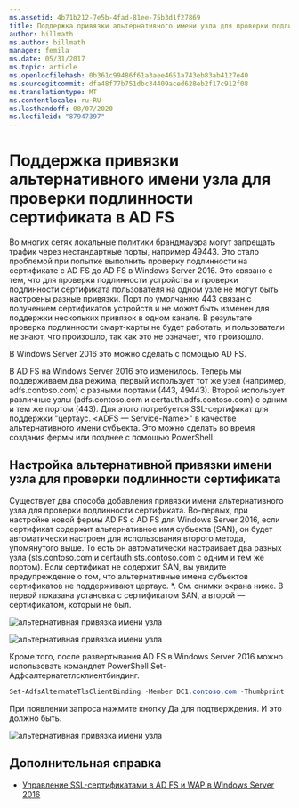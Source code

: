 ```yaml
---
ms.assetid: 4b71b212-7e5b-4fad-81ee-75b3d1f27869
title: Поддержка привязки альтернативного имени узла для проверки подлинности сертификата в AD FS
author: billmath
ms.author: billmath
manager: femila
ms.date: 05/31/2017
ms.topic: article
ms.openlocfilehash: 0b361c99486f61a3aee4651a743eb83ab4127e40
ms.sourcegitcommit: dfa48f77b751dbc34409aced628eb2f17c912f08
ms.translationtype: MT
ms.contentlocale: ru-RU
ms.lasthandoff: 08/07/2020
ms.locfileid: "87947397"
---
```

# <a name="ad-fs-support-for-alternate-hostname-binding-for-certificate-authentication"></a>Поддержка привязки альтернативного имени узла для проверки подлинности сертификата в AD FS

Во многих сетях локальные политики брандмауэра могут запрещать трафик через нестандартные порты, например 49443. Это стало проблемой при попытке выполнить проверку подлинности на сертификате с AD FS до AD FS в Windows Server 2016. Это связано с тем, что для проверки подлинности устройства и проверки подлинности сертификата пользователя на одном узле не могут быть настроены разные привязки. Порт по умолчанию 443 связан с получением сертификатов устройств и не может быть изменен для поддержки нескольких привязок в одном канале. В результате проверка подлинности смарт-карты не будет работать, и пользователи не знают, что произошло, так как это не означает, что произошло.

В Windows Server 2016 это можно сделать с помощью AD FS.

В AD FS на Windows Server 2016 это изменилось. Теперь мы поддерживаем два режима, первый использует тот же узел (например, adfs.contoso.com) с разными портами (443, 49443). Второй использует различные узлы (adfs.contoso.com и certauth.adfs.contoso.com) с одним и тем же портом (443). Для этого потребуется SSL-сертификат для поддержки "цертаус. <ADFS — Service-Name>" в качестве альтернативного имени субъекта. Это можно сделать во время создания фермы или позднее с помощью PowerShell.

## <a name="how-to-configure-alternate-host-name-binding-for-certificate-authentication"></a>Настройка альтернативной привязки имени узла для проверки подлинности сертификата
Существует два способа добавления привязки имени альтернативного узла для проверки подлинности сертификата. Во-первых, при настройке новой фермы AD FS с AD FS для Windows Server 2016, если сертификат содержит альтернативное имя субъекта (SAN), он будет автоматически настроен для использования второго метода, упомянутого выше. То есть он автоматически настраивает два разных узла (sts.contoso.com и certauth.sts.contoso.com с одним и тем же портом). Если сертификат не содержит SAN, вы увидите предупреждение о том, что альтернативные имена субъектов сертификатов не поддерживают цертаус. *. См. снимки экрана ниже. В первой показана установка с сертификатом SAN, а второй — сертификатом, который не был.

![альтернативная привязка имени узла](media/AD-FS-support-for-alternate-hostname-binding-for-certificate-authentication/ADFS_CA_1.png)

![альтернативная привязка имени узла](media/AD-FS-support-for-alternate-hostname-binding-for-certificate-authentication/ADFS_CA_2.png)

Кроме того, после развертывания AD FS в Windows Server 2016 можно использовать командлет PowerShell Set-Адфсалтернатетлсклиентбиндинг.

```powershell
Set-AdfsAlternateTlsClientBinding -Member DC1.contoso.com -Thumbprint '<thumbprint of cert>'
```

При появлении запроса нажмите кнопку Да для подтверждения.  И это должно быть.

![альтернативная привязка имени узла](media/AD-FS-support-for-alternate-hostname-binding-for-certificate-authentication/ADFS_CA_3.png)

## <a name="additional-references"></a>Дополнительная справка

* [Управление SSL-сертификатами в AD FS и WAP в Windows Server 2016](./manage-ssl-certificates-ad-fs-wap.md)
